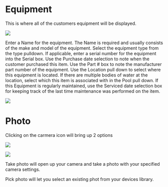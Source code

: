 # Equipment
This is where all of the customers equipment will be displayed.

![](https://wiselibrary.blob.core.windows.net/docs/Mobile/EquipmentList.png)

Enter a Name for the equipment. The Name is required and usually consists of the make and model of the equipment. Select the equipment type from the type pulldown. If applicable, enter a serial number for the equipment into the Serial box. Use the Purchase date selection to note when the customer purchased this item. Use the Part # box to note the manufacturer part number of the equipment. Use the Location pull down to select where this equipment is located. If there are multiple bodies of water at the location, select which this item is associated with in the Pool pull down. If this Equipment is regularly maintained, use the Serviced date selection box for keeping track of the last time maintenance was performed on the item.

![](https://wiselibrary.blob.core.windows.net/docs/Mobile/EditEquipment.png)

# Photo

Clicking on the carmera icon will bring up 2 options

![](https://wiselibrary.blob.core.windows.net/docs/Mobile/AddPhoto.png)

![](https://wiselibrary.blob.core.windows.net/docs/Mobile/PhotoOptions.png)

Take photo will open up your camera and take a photo with your specified camera settings.

Pick photo will let you select an existing phot from your devices library.

